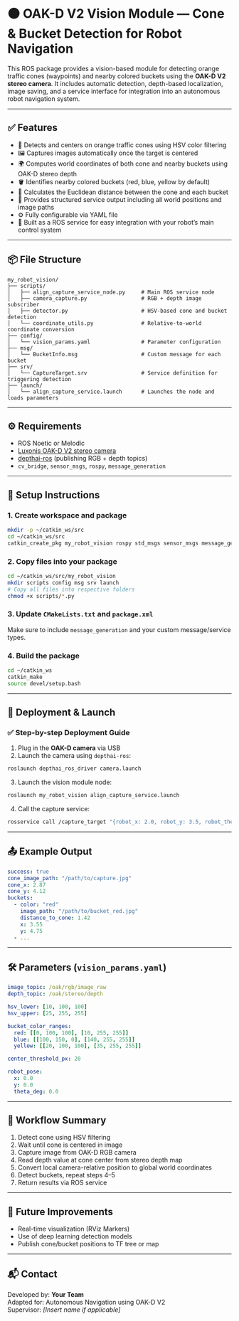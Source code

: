 # 🟠 OAK-D V2 Vision Module — Cone & Bucket Detection for Robot Navigation

This ROS package provides a vision-based module for detecting orange traffic cones (waypoints) and nearby colored buckets using the **OAK-D V2 stereo camera**. It includes automatic detection, depth-based localization, image saving, and a service interface for integration into an autonomous robot navigation system.

---

## ✅ Features

- 🎯 Detects and centers on orange traffic cones using HSV color filtering  
- 🖼️ Captures images automatically once the target is centered  
- 🌍 Computes world coordinates of both cone and nearby buckets using OAK-D stereo depth  
- 🪣 Identifies nearby colored buckets (red, blue, yellow by default)  
- 📏 Calculates the Euclidean distance between the cone and each bucket  
- 🧾 Provides structured service output including all world positions and image paths  
- ⚙️ Fully configurable via YAML file  
- 🧠 Built as a ROS service for easy integration with your robot’s main control system  

---

## 📦 File Structure

```
my_robot_vision/
├── scripts/
│   ├── align_capture_service_node.py     # Main ROS service node
│   ├── camera_capture.py                 # RGB + depth image subscriber
│   ├── detector.py                       # HSV-based cone and bucket detection
│   └── coordinate_utils.py               # Relative-to-world coordinate conversion
├── config/
│   └── vision_params.yaml                # Parameter configuration
├── msg/
│   └── BucketInfo.msg                    # Custom message for each bucket
├── srv/
│   └── CaptureTarget.srv                 # Service definition for triggering detection
├── launch/
│   └── align_capture_service.launch      # Launches the node and loads parameters
```

---

## ⚙️ Requirements

- ROS Noetic or Melodic  
- [Luxonis OAK-D V2 stereo camera](https://docs.luxonis.com/projects/hardware/en/latest/pages/BW1098OAK/)  
- [depthai-ros](https://github.com/luxonis/depthai-ros) (publishing RGB + depth topics)  
- `cv_bridge`, `sensor_msgs`, `rospy`, `message_generation`

---

## 🚀 Setup Instructions

### 1. Create workspace and package

```bash
mkdir -p ~/catkin_ws/src
cd ~/catkin_ws/src
catkin_create_pkg my_robot_vision rospy std_msgs sensor_msgs message_generation cv_bridge
```

### 2. Copy files into your package

```bash
cd ~/catkin_ws/src/my_robot_vision
mkdir scripts config msg srv launch
# Copy all files into respective folders
chmod +x scripts/*.py
```

### 3. Update `CMakeLists.txt` and `package.xml`

Make sure to include `message_generation` and your custom message/service types.

### 4. Build the package

```bash
cd ~/catkin_ws
catkin_make
source devel/setup.bash
```

---

## 🚀 Deployment & Launch

### ✅ Step-by-step Deployment Guide

1. Plug in the **OAK-D camera** via USB  
2. Launch the camera using `depthai-ros`:

```bash
roslaunch depthai_ros_driver camera.launch
```

3. Launch the vision module node:

```bash
roslaunch my_robot_vision align_capture_service.launch
```

4. Call the capture service:

```bash
rosservice call /capture_target "{robot_x: 2.0, robot_y: 3.5, robot_theta_deg: 45.0}"
```

---

## 📤 Example Output

```yaml
success: true
cone_image_path: "/path/to/capture.jpg"
cone_x: 2.87
cone_y: 4.12
buckets:
  - color: "red"
    image_path: "/path/to/bucket_red.jpg"
    distance_to_cone: 1.42
    x: 3.55
    y: 4.75
  - ...
```

---

## 🛠 Parameters (`vision_params.yaml`)

```yaml
image_topic: /oak/rgb/image_raw
depth_topic: /oak/stereo/depth

hsv_lower: [10, 100, 100]
hsv_upper: [25, 255, 255]

bucket_color_ranges:
  red: [[0, 100, 100], [10, 255, 255]]
  blue: [[100, 150, 0], [140, 255, 255]]
  yellow: [[20, 100, 100], [35, 255, 255]]

center_threshold_px: 20

robot_pose:
  x: 0.0
  y: 0.0
  theta_deg: 0.0
```

---

## 🔄 Workflow Summary

1. Detect cone using HSV filtering  
2. Wait until cone is centered in image  
3. Capture image from OAK-D RGB camera  
4. Read depth value at cone center from stereo depth map  
5. Convert local camera-relative position to global world coordinates  
6. Detect buckets, repeat steps 4–5  
7. Return results via ROS service  

---

## 🔧 Future Improvements

- Real-time visualization (RViz Markers)  
- Use of deep learning detection models  
- Publish cone/bucket positions to TF tree or map  

---

## 📬 Contact

Developed by: **Your Team**  
Adapted for: Autonomous Navigation using OAK-D V2  
Supervisor: *[Insert name if applicable]*